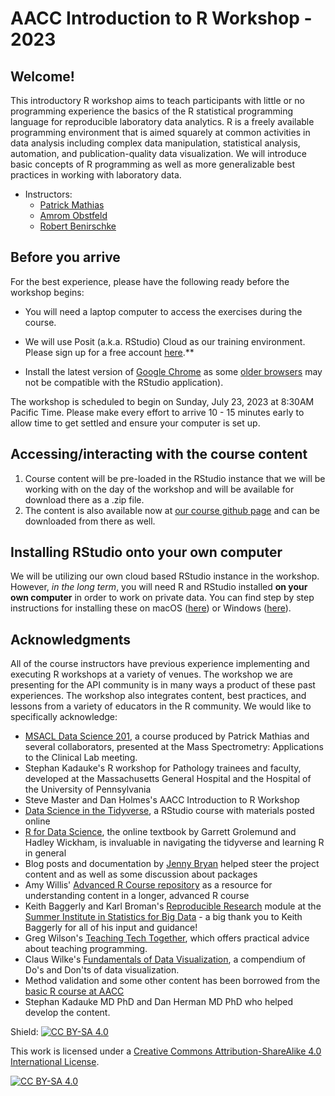 # AACC Introduction to R Workshop - 2023

## Welcome!

This introductory R workshop aims to teach participants with little or no programming experience the basics of the R statistical programming language for reproducible laboratory data analytics. R is a freely available programming environment that is aimed squarely at common activities in data analysis including complex data manipulation, statistical analysis, automation, and publication-quality data visualization. We will introduce basic concepts of R programming as well as more generalizable best practices in working with laboratory data.

-   Instructors:
    -   [Patrick Mathias](https://www.linkedin.com/in/pcmathias/)
    -   [Amrom Obstfeld](https://www.chop.edu/doctors/obstfeld-amron)
    -   [Robert Benirschke](https://www.linkedin.com/in/robert-benirschke/)

## Before you arrive

For the best experience, please have the following ready before the workshop begins:

-   You will need a laptop computer to access the exercises during the course.

-   We will use Posit (a.k.a. RStudio) Cloud as our training environment. Please sign up for a free account [here](https://Posit.cloud/).\*\*

-   Install the latest version of [Google Chrome](https://www.google.com/chrome/) as some [older browsers](https://support.posit.co/hc/en-us/articles/227449447-Supported-browsers-for-RStudio-Connect) may not be compatible with the RStudio application).

The workshop is scheduled to begin on Sunday, July 23, 2023 at 8:30AM Pacific Time. Please make every effort to arrive 10 - 15 minutes early to allow time to get settled and ensure your computer is set up.

## Accessing/interacting with the course content

1.  Course content will be pre-loaded in the RStudio instance that we will be working with on the day of the workshop and will be available for download there as a .zip file.
2.  The content is also available now at [our course github page](https://github.com/pcmathias/AACC-Intro-to-R-2023) and can be downloaded from there as well.

## Installing RStudio onto your own computer

We will be utilizing our own cloud based RStudio instance in the workshop. However, *in the long term*, you will need R and RStudio installed **on your own computer** in order to work on private data. You can find step by step instructions for installing these on macOS ([here](https://www.youtube.com/watch?v=GM88tYlEy_g)) or Windows ([here](https://www.youtube.com/watch?v=JRKmZK5-6aE)).

## Acknowledgments

All of the course instructors have previous experience implementing and executing R workshops at a variety of venues. The workshop we are presenting for the API community is in many ways a product of these past experiences. The workshop also integrates content, best practices, and lessons from a variety of educators in the R community. We would like to specifically acknowledge:

-   [MSACL Data Science 201](https://github.com/pcmathias/MSACL-intermediate-R-course), a course produced by Patrick Mathias and several collaborators, presented at the Mass Spectrometry: Applications to the Clinical Lab meeting.
-   Stephan Kadauke's R workshop for Pathology trainees and faculty, developed at the Massachusetts General Hospital and the Hospital of the University of Pennsylvania
-   Steve Master and Dan Holmes's AACC Introduction to R Workshop
-   [Data Science in the Tidyverse](https://github.com/AmeliaMN/data-science-in-tidyverse), a RStudio course with materials posted online
-   [R for Data Science](http://r4ds.had.co.nz/index.html), the online textbook by Garrett Grolemund and Hadley Wickham, is invaluable in navigating the tidyverse and learning R in general
-   Blog posts and documentation by [Jenny Bryan](https://github.com/jennybc) helped steer the project content and as well as some discussion about packages
-   Amy Willis' [Advanced R Course repository](https://github.com/adw96/biostat561) as a resource for understanding content in a longer, advanced R course
-   Keith Baggerly and Karl Broman's [Reproducible Research](https://github.com/kabagg/sisbid_2018_rr) module at the [Summer Institute in Statistics for Big Data](https://www.biostat.washington.edu/suminst/sisbid) - a big thank you to Keith Baggerly for all of his input and guidance!
-   Greg Wilson's [Teaching Tech Together](http://teachtogether.tech/en/), which offers practical advice about teaching programming.
-   Claus Wilke's [Fundamentals of Data Visualization](https://serialmentor.com/dataviz/), a compendium of Do's and Don'ts of data visualization.
-   Method validation and some other content has been borrowed from the [basic R course at AACC](https://github.com/pcmathias/AACC-Introduction-to-R)
-   Stephan Kadauke MD PhD and Dan Herman MD PhD who helped develop the content.

Shield: [![CC BY-SA 4.0](https://img.shields.io/badge/License-CC%20BY--SA%204.0-lightgrey.svg)](http://creativecommons.org/licenses/by-sa/4.0/)

This work is licensed under a [Creative Commons Attribution-ShareAlike 4.0 International License](http://creativecommons.org/licenses/by-sa/4.0/).

[![CC BY-SA 4.0](https://licensebuttons.net/l/by-sa/4.0/88x31.png)](http://creativecommons.org/licenses/by-sa/4.0/)
